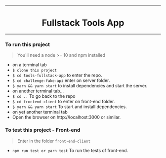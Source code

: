 <br>
<hr/>
<p text-align="center" justify-content="center" margin=50>
  <h1 align="center">Fullstack Tools App</h1>
<hr/>
</p>

###  To run this project

> You'll need a node >= 10 and npm installed

- on a terminal tab
- `$ clone this project`
- `$ cd tools-fullstack-app` to enter the repo.
- `$ cd challenge-fake-api` enter on server folder.
- `$ yarn && yarn start` to install dependencies and start the server.
-  on another terminal tab...
- `$ cd ..` To go back to the repo
- `$ cd frontend-client` to enter on front-end folder.
- `$ yarn && yarn start` To start and install dependencies.
-  on yet another terminal tab
- Open the browser on http://localhost:3000 or similar.

###  To test this project - Front-end

> Enter in the folder `front-end-client`
- `npm run test or yarn test` To run the tests of front-end.

